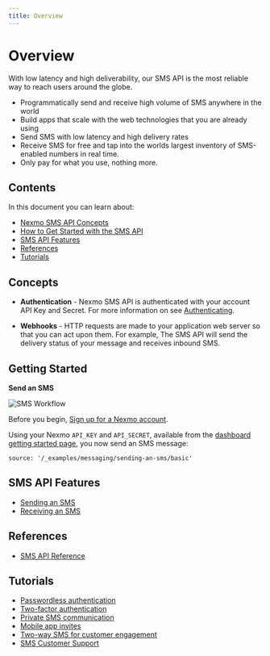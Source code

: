```yaml
---
title: Overview
---
```


# Overview

With low latency and high deliverability, our SMS API is the most reliable way to reach users around the globe.

* Programmatically send and receive high volume of SMS anywhere in the world
* Build apps that scale with the web technologies that you are already using
* Send SMS with low latency and high delivery rates
* Receive SMS for free and tap into the worlds largest inventory of SMS-enabled numbers in real time.
* Only pay for what you use, nothing more.

## Contents

In this document you can learn about:

* [Nexmo SMS API Concepts](#concepts)
* [How to Get Started with the SMS API](#getting-started)
* [SMS API Features](#sms-api-features)
* [References](#references)
* [Tutorials](#tutorials)

## Concepts

* **Authentication** - Nexmo SMS API is authenticated with your account API Key and Secret. For more information on see [Authenticating](/api/sms#authentication-information).

* **Webhooks** - HTTP requests are made to your application web server so that you can act upon them. For example, The SMS API will send the delivery status of your message and receives inbound SMS.

## Getting Started

**Send an SMS**

![SMS Workflow](/assets/images/workflow_call_api_outbound.svg)

Before you begin, [Sign up for a Nexmo account](https://dashboard.nexmo.com/sign-up).

Using your Nexmo `API_KEY` and `API_SECRET`, available from the [dashboard getting started page](https://dashboard.nexmo.com/getting-started-guide), you now send an SMS message:

```tabbed_examples
source: '/_examples/messaging/sending-an-sms/basic'
```

## SMS API Features

* [Sending an SMS](/messaging/sms/building-blocks/send-an-sms)
* [Receiving an SMS](/messaging/sms/building-blocks/receiving-an-sms)

## References

* [SMS API Reference](/api/sms)

## Tutorials

* [Passwordless authentication](http://docs.nexmo.com/tutorials/verify-passwordless-login)
* [Two-factor authentication](http://docs.nexmo.com/tutorials/verify-two-factor-authentication)
* [Private SMS communication](http://docs.nexmo.com/tutorials/sms-api-proxy)
* [Mobile app invites](http://docs.nexmo.com/tutorials/mobile-app-promotion)
* [Two-way SMS for customer engagement](http://docs.nexmo.com/tutorials/two-way-notifications)
* [SMS Customer Support](http://docs.nexmo.com/tutorials/sms-customer-support)
